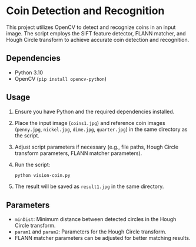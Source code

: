 # Coin Detection and Recognition

This project utilizes OpenCV to detect and recognize coins in an input image. The script employs the SIFT feature detector, FLANN matcher, and Hough Circle transform to achieve accurate coin detection and recognition.

## Dependencies

- Python 3.10
- OpenCV (`pip install opencv-python`)

## Usage

1. Ensure you have Python and the required dependencies installed.
2. Place the input image (`coins1.jpg`) and reference coin images (`penny.jpg`, `nickel.jpg`, `dime.jpg`, `quarter.jpg`) in the same directory as the script.
3. Adjust script parameters if necessary (e.g., file paths, Hough Circle transform parameters, FLANN matcher parameters).
4. Run the script:

   ```bash
   python vision-coin.py
   ```

5. The result will be saved as `result1.jpg` in the same directory.

## Parameters

- `minDist`: Minimum distance between detected circles in the Hough Circle transform.
- `param1` and `param2`: Parameters for the Hough Circle transform.
- FLANN matcher parameters can be adjusted for better matching results.
